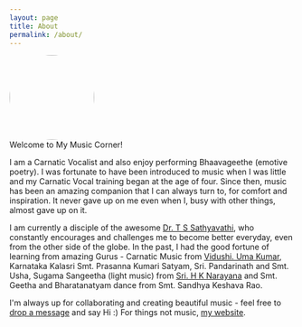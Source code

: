 ```yaml
---
layout: page
title: About
permalink: /about/
---
```

<html>
<img src="../data/img/profile_pic.PNG" width="150px" style="border-radius: 50%;" />
</html>

<br>
Welcome to My Music Corner! 

I am a Carnatic Vocalist and also enjoy performing Bhaavageethe (emotive poetry). I was fortunate to have been introduced to music when I was little and my Carnatic Vocal training began at the age of four. Since then, music has been an amazing companion that I can always turn to, for comfort and inspiration. It never gave up on me even when I, busy with other things, almost gave up on it.  

I am currently a disciple of the awesome [Dr. T S Sathyavathi](https://www.tssathyavathi.com), who constantly encourages and challenges me to become better everyday, even from the other side of the globe. In the past, I had the good fortune of learning from amazing Gurus - Carnatic Music from [Vidushi. Uma Kumar](https://musicearn.in/me/umakumar), Karnataka Kalasri Smt. Prasanna Kumari Satyam, Sri. Pandarinath and Smt. Usha, Sugama Sangeetha (light music) from [Sri. H K Narayana](https://en.wikipedia.org/wiki/H._K._Narayana) and Smt. Geetha and Bharatanatyam dance from Smt. Sandhya Keshava Rao.

I'm always up for collaborating and creating beautiful music - feel free to [drop a message](mailto:shwetha.music.corner@gmail.com) and say Hi :) For things not music, [my website]( https://shwetharam0407.github.io).
